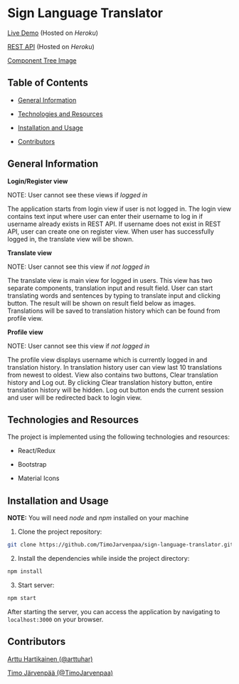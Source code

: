 # Sign Language Translator

[Live Demo]() (Hosted on _Heroku_)

[REST API]() (Hosted on _Heroku_)

[Component Tree Image](docs/ct-sign-language-translator.png)

## Table of Contents

- [General Information](#general-information)

- [Technologies and Resources](#technologies-and-resources)

- [Installation and Usage](#installation-and-usage)

- [Contributors](#contributors)

## General Information

**Login/Register view**

NOTE: User cannot see these views if _logged in_

The application starts from login view if user is not logged in. The login view contains text input where user can enter their username to log in if username already exists in REST API. If username does not exist in REST API, user can create one on register view. When user has successfully logged in, the translate view will be shown.

**Translate view**

NOTE: User cannot see this view if _not logged in_

The translate view is main view for logged in users. This view has two separate components, translation input and result field. User can start translating words and sentences by typing to translate input and clicking button. The result will be shown on result field below as images. Translations will be saved to translation history which can be found from profile view.

**Profile view**

NOTE: User cannot see this view if _not logged in_

The profile view displays username which is currently logged in and translation history. In translation history user can view last 10 translations from newest to oldest. View also contains two buttons, Clear translation history and Log out. By clicking Clear translation history button, entire translation history will be hidden. Log out button ends the current session and user will be redirected back to login view.

## Technologies and Resources

The project is implemented using the following technologies and resources:

- React/Redux

- Bootstrap
- Material Icons

## Installation and Usage

**NOTE:** You will need _node_ and _npm_ installed on your machine

1. Clone the project repository:

```sh
git clone https://github.com/TimoJarvenpaa/sign-language-translator.git
```

2. Install the dependencies while inside the project directory:

```sh
npm install
```

3. Start server:

```sh
npm start
```

After starting the server, you can access the application by navigating to `localhost:3000` on your browser.

## Contributors

[Arttu Hartikainen (@arttuhar)](https://github.com/arttuhar)

[Timo Järvenpää (@TimoJarvenpaa)](https://github.com/TimoJarvenpaa)
